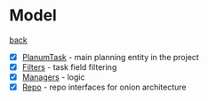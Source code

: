 # Model
[back](../Planum.md)

- [x] [PlanumTask](./PlanumTask.cs) - main planning entity in the project
- [x] [Filters](./Filters/Filters.md) - task field filtering
- [x] [Managers](./Managers/Managers.md) - logic
- [x] [Repo](./Repo/Repo.md) - repo interfaces for onion architecture
